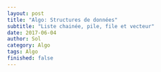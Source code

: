 ```yaml
---
layout: post
title: "Algo: Structures de données"
subtitle: "Liste chainée, pile, file et vecteur"
date: 2017-06-04
author: Sol
category: Algo
tags: Algo
finished: false
---
```


